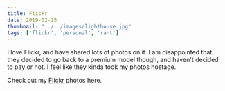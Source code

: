 ```yaml
---
title: Flickr
date: 2019-02-25
thumbnail: "../../images/lighthouse.jpg"
tags: ['flickr', 'personal', 'rant']
---
```


I love Flickr, and have shared lots of photos on it. I am disappointed 
that they decided to go back to a premium model though, and haven't decided to pay or not. 
I feel like they kinda took my photos hostage.

Check out my [Flickr](https://www.flickr.com/people/24311566@N07/) photos here.


